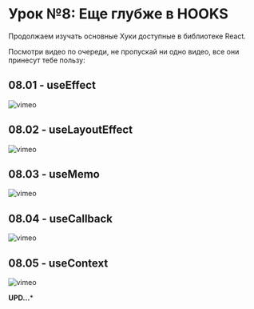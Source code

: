 # Урок №8: Еще глубже в HOOKS

Продолжаем изучать основные Хуки доступные в библиотеке React.

Посмотри видео по очереди, не пропускай ни одно видео, все они принесут тебе пользу:

## 08.01 - useEffect

![vimeo](https://vimeo.com/713297446)

## 08.02 - useLayoutEffect

![vimeo](https://vimeo.com/713297553)

## 08.03 - useMemo

![vimeo](https://vimeo.com/713622826)

## 08.04 - useCallback

![vimeo](https://vimeo.com/713640395)

## 08.05 - useContext

![vimeo](https://vimeo.com/7132927553)

**UPD...***
